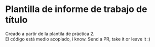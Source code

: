 # Plantilla de informe de trabajo de título

Creado a partir de la plantila de práctica 2. \
El código está medio acoplado, i know. Send a PR, take it or leave it :)
